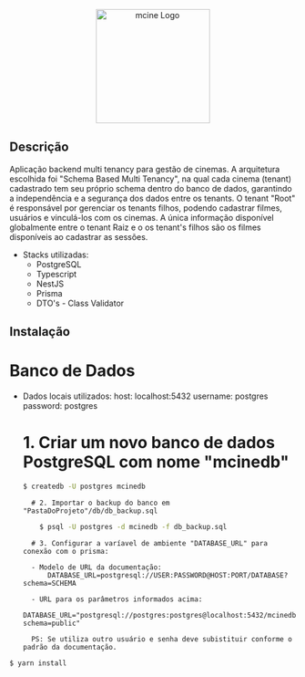 <p align="center">
  <a href="http://marcosnascimento.vercel.app/" target="blank"><img src="https://res.cloudinary.com/dpmbuqjqj/image/upload/v1702862537/logo.mcine_mjupbm.svg" width="200" alt="mcine Logo" /></a>
</p>

## Descrição

Aplicação backend multi tenancy para gestão de cinemas. 
A arquitetura escolhida foi "Schema Based Multi Tenancy", na qual cada cinema (tenant) cadastrado tem seu próprio schema dentro do banco de dados, garantindo a independência e a segurança dos dados entre os tenants. 
O tenant "Root" é responsável por gerenciar os tenants filhos, podendo cadastrar filmes, usuários e vinculá-los com os cinemas. 
A única informação disponível globalmente entre o tenant Raiz e o os tenant's filhos são os filmes disponíveis ao cadastrar as sessões.

- Stacks utilizadas:
	* PostgreSQL
	* Typescript
	* NestJS
	* Prisma
	* DTO's - Class Validator
 
## Instalação

# Banco de Dados
- Dados locais utilizados:
			host: localhost:5432 
			username: postgres
			password: postgres
		
  	#	1. Criar um novo banco de dados PostgreSQL com nome "mcinedb"
    ```bash
    $ createdb -U postgres mcinedb
    ```
		
		# 2. Importar o backup do banco em "PastaDoProjeto"/db/db_backup.sql
    ```bash
		$ psql -U postgres -d mcinedb -f db_backup.sql
    ```
		
		# 3. Configurar a varíavel de ambiente "DATABASE_URL" para conexão com o prisma:
		
		- Modelo de URL da documentação: 
			DATABASE_URL=postgresql://USER:PASSWORD@HOST:PORT/DATABASE?schema=SCHEMA
		
		- URL para os parâmetros informados acima:
			DATABASE_URL="postgresql://postgres:postgres@localhost:5432/mcinedb?schema=public"
		
		PS: Se utiliza outro usuário e senha deve subistituir conforme o padrão da documentação.

```bash
$ yarn install
```
